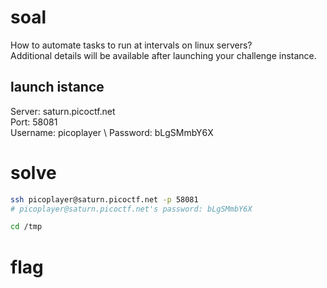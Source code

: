 # soal
How to automate tasks to run at intervals on linux servers? \
Additional details will be available after launching your challenge instance.

## launch istance
Server: saturn.picoctf.net \
Port: 58081 \
Username: picoplayer \ 
Password: bLgSMmbY6X

# solve
```bash
ssh picoplayer@saturn.picoctf.net -p 58081
# picoplayer@saturn.picoctf.net's password: bLgSMmbY6X

cd /tmp

```

# flag